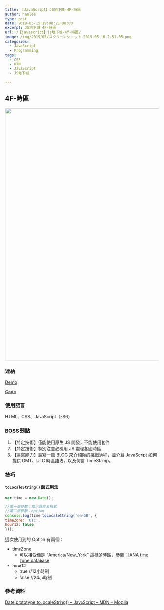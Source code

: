 ```yaml
---
title: 【JavaScript】JS地下城-4F-時區
author: hanlee
type: post
date: 2019-05-15T19:08:21+00:00
excerpt: JS地下城-4F-時區
url: /【javascript】js地下城-4f-時區/
image: /img/2019/05/スクリーンショット-2019-05-16-2.51.05.png
categories:
  - JavaScript
  - Programming
tags:
  - CSS
  - HTML
  - JavaScript
  - JS地下城

---
```

## 4F-時區


<img loading="lazy" width="1024" height="826" src="https://blog.hanlee.co/wp-content/uploads/2019/05/スクリーンショット-2019-05-16-2.51.05-1024x826.png" alt="" class="wp-image-256" srcset="https://blog.hanlee.co/wp-content/uploads/2019/05/スクリーンショット-2019-05-16-2.51.05-1024x826.png 1024w, https://blog.hanlee.co/wp-content/uploads/2019/05/スクリーンショット-2019-05-16-2.51.05-300x242.png 300w, https://blog.hanlee.co/wp-content/uploads/2019/05/スクリーンショット-2019-05-16-2.51.05-768x620.png 768w, https://blog.hanlee.co/wp-content/uploads/2019/05/スクリーンショット-2019-05-16-2.51.05.png 1073w" sizes="(max-width: 1024px) 100vw, 1024px" />

### 連結

<a rel="noreferrer noopener" aria-label="Demo (新しいタブで開く)" href="https://hannoeru.github.io/world-clock/" target="_blank">Demo</a>

<a rel="noreferrer noopener" aria-label="Code (新しいタブで開く)" href="https://github.com/hannoeru/world-clock" target="_blank">Code</a>

### 使用語言

HTML、CSS、JavaScript（ES6）

### BOSS 弱點

  1. 【特定技術】僅能使用原生 JS 開發，不能使用套件
  2. 【特定技術】特別注意必須用 JS 處理各國時區
  3. 【書寫能力】請寫一篇 BLOG 來介紹你的挑戰過程，並介紹 JavaScript 如何提供 GMT、UTC 時區語法，以及何謂 TimeStamp。

### 技巧

#### **`toLocaleString()`** 函式用法

```js
var time = new Date();

//第一個參數：顯示語言＆格式
//第二個參數：option
console.log(time.toLocaleString('en-GB', {
timeZone: 'UTC',
hour12: false 
}));
```

這次使用到的 Option 有兩個：

  * timeZone
      * 可以接受像是 &#8220;America/New_York&#8221; 這樣的時區，參閱：[IANA time zone database][1]
  * hour12
      * true //12小時制
      * false //24小時制

### 參考資料

[Date.prototype.toLocaleString() &#8211; JavaScript &#8211; MDN &#8211; Mozilla][2]

 [1]: https://www.iana.org/time-zones
 [2]: https://developer.mozilla.org/ja/docs/Web/JavaScript/Reference/Global_Objects/Date/toLocaleString
